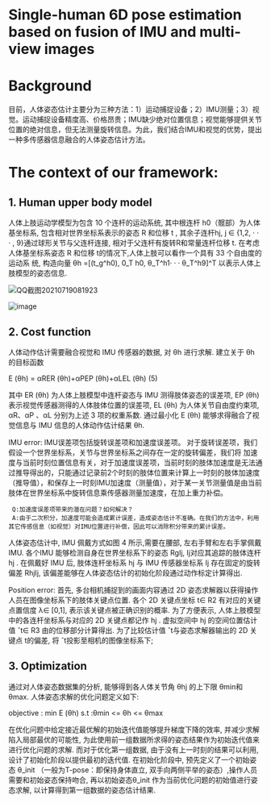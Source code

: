 # Single-human 6D pose estimation based on fusion of IMU and multi-view images

# Background
目前，人体姿态估计主要分为三种方法：1）运动捕捉设备；2）IMU测量；3）视觉。运动捕捉设备精度高、价格昂贵；IMU缺少绝对位置信息；视觉能够提供关节位置的绝对信息，但无法测量旋转信息。为此，我们结合IMU和视觉的优势，提出一种多传感器信息融合的人体姿态估计方法。

# The context of our framework:
 ## 1. Human upper body model
 
 人体上肢运动学模型为包含 10 个连杆的运动系统, 其中根连杆 h0（髋部）为人体基坐标系, 包含相对世界坐标系表示的姿态 R 和位移 t , 其余子连杆hj, j ∈ {1,2, · · · , 9}通过球形关节与父连杆连接, 相对于父连杆有旋转R和常量连杆位移 t. 在考虑人体基坐标系姿态 R 和位移 t的情况下,人体上肢可以看作一个具有 33 个自由度的运动系
统, 构造向量 θh =[(t_g^h0), 0_T h0, θ_T^h1· · · θ_T^h9]^T 以表示人体上肢模型的姿态信息.
  
 ![QQ截图20210719081923](https://user-images.githubusercontent.com/52600391/126127071-12ac66d1-6809-457d-8863-1a365f19c269.png)

![image](https://user-images.githubusercontent.com/52600391/126116124-7167d3e3-5b78-4a1c-9c63-8892489ee3cb.png)


  ## 2. Cost function

人体动作估计需要融合视觉和 IMU 传感器的数据, 对 θh 进行求解. 建立关于 θh 的目标函数

E (θh) = αRER (θh)+αPEP (θh)+αLEL (θh) (5)

其中 ER (θh) 为人体上肢模型中连杆姿态与 IMU 测得肢体姿态的误差项, EP (θh) 表示视觉传感器测得的人体肢体位置的误差项, EL (θh) 为人体关节自由度约束项, αR、αP 、αL 分别为上述 3 项的权重系数. 通过最小化 E (θh) 能够求得融合了视觉信息与 IMU 信息的人体动作估计结果 θh.

   IMU error:
     IMU误差项包括旋转误差项和加速度误差项。
     对于旋转误差项，我们假设一个世界坐标系，关节与世界坐标系之间存在一定的旋转偏差，我们将
     加速度与当前时刻位置信息有关，对于加速度误差项，当前时刻的肢体加速度是无法通过推导得出的，只能通过记录前2个时刻的肢体位置来计算上一时刻的肢体加速度（推导值），和保存上一时刻IMU加速度（测量值），对于某一关节测量值是由当前肢体在世界坐标系中旋转信息乘传感器测量加速度，在加上重力补偿。
     
     Q:加速度误差项带来的潜在问题？如何解决？
     A:由于二次积分，加速度可能会造成累计误差，造成姿态估计不准确。在我们的方法中，利用其它传感信息（如视觉）对IMU位置进行补偿，因此可以消除积分带来的累计误差。
     
人体姿态估计中, IMU 佩戴方式如图 4 所示,需要在腰部, 左右手臂和左右手掌佩戴 IMU. 各个IMU 能够检测自身在世界坐标系下的姿态 RgIj, Ij对应其追踪的肢体连杆 hj . 在佩戴好 IMU 后, 肢体连杆坐标系 hj 与 IMU 传感器坐标系 Ij 存在固定的旋转偏差 RhjIj, 该偏差能够在人体姿态估计的初始化阶段通过动作标定计算得出.
    
   Position error:
    首先, 多台相机捕捉到的画面内容通过 2D 姿态求解器以获得操作人员在图像坐标系下的肢体关键点位置. 各个 2D 关键点坐标 t∈ R2 有对应的关键点置信度 λ∈ [0,1], 表示该关键点被正确识别的概率. 为了方便表示, 人体上肢模型中的各连杆坐标系与对应的 2D 关键点都记作 hj . 虚拟空间中 hj 的空间位置估计值 ˆt∈ R3 由的位移部分计算得出. 为了比较估计值 ˆt与姿态求解器输出的 2D 关键点 t的偏差, 将 ˆt投影至相机的图像坐标系下;

  ## 3. Optimization
  
  通过对人体姿态数据集的分析, 能够得到各人体关节角 θhj 的上下限 θmin和 θmax. 人体姿态求解的优化问题定义如下:
  
objective : min E (θh) s.t :θmin <= θh <= θmax

  在优化问题中给定接近最优解的初始迭代值能够提升梯度下降的效率, 并减少求解陷入局部最优的可能性, 为此使用前一组数据所求得的姿态结果作为初始迭代值来进行优化问题的求解. 而对于优化第一组数据, 由于没有上一时刻的结果可以利用, 设计了初始化阶段以提供最初的迭代值. 在初始化阶段中, 预先定义了一个初始姿态 θ_init （一般为T-pose：即保持身体直立, 双手向两侧平举的姿态）,操作人员需要和初始姿态保持吻合, 再以初始姿态θ_init 作为当前优化问题的初始值进行姿态求解, 以计算得到第一组数据的姿态估计结果. 
